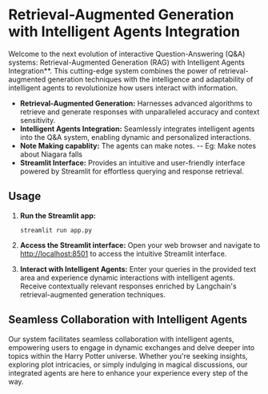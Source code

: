 
# Retrieval-Augmented Generation with Intelligent Agents Integration

Welcome to the next evolution of interactive Question-Answering (Q&A) systems: Retrieval-Augmented Generation (RAG) with Intelligent Agents Integration**. This cutting-edge system combines the power of retrieval-augmented generation techniques with the intelligence and adaptability of intelligent agents to revolutionize how users interact with information.

- **Retrieval-Augmented Generation:** Harnesses advanced algorithms to retrieve and generate responses with unparalleled accuracy and context sensitivity.
- **Intelligent Agents Integration:** Seamlessly integrates intelligent agents into the Q&A system, enabling dynamic and personalized interactions.
- **Note Making capablity:** The agents can make notes.
                          -- Eg: Make notes about Niagara falls
- **Streamlit Interface:** Provides an intuitive and user-friendly interface powered by Streamlit for effortless querying and response retrieval.

## Usage

1. **Run the Streamlit app:**
   ```
   streamlit run app.py
   ```

2. **Access the Streamlit interface:** Open your web browser and navigate to [http://localhost:8501](http://localhost:8501) to access the intuitive Streamlit interface.

3. **Interact with Intelligent Agents:** Enter your queries in the provided text area and experience dynamic interactions with intelligent agents. Receive contextually relevant responses enriched by Langchain's retrieval-augmented generation techniques.

## Seamless Collaboration with Intelligent Agents

Our system facilitates seamless collaboration with intelligent agents, empowering users to engage in dynamic exchanges and delve deeper into topics within the Harry Potter universe. Whether you're seeking insights, exploring plot intricacies, or simply indulging in magical discussions, our integrated agents are here to enhance your experience every step of the way.


